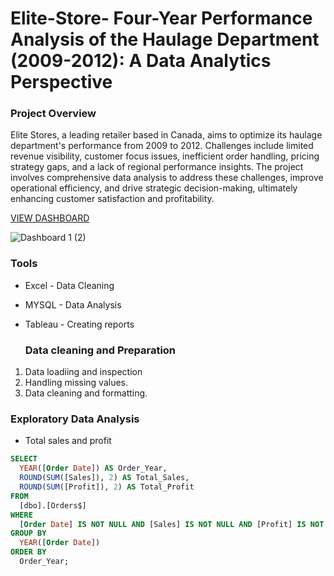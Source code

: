 # Elite-Store- Four-Year Performance Analysis of the Haulage Department (2009-2012): A Data Analytics Perspective

### Project Overview


Elite Stores, a leading retailer based in Canada, aims to optimize its haulage department's performance from 2009 to 2012. Challenges include limited revenue visibility, customer focus issues, inefficient order handling, pricing strategy gaps, and a lack of regional performance insights. The project involves comprehensive data analysis to address these challenges, improve operational efficiency, and drive strategic decision-making, ultimately enhancing customer satisfaction and profitability.

[VIEW DASHBOARD](https://public.tableau.com/views/Elitestoreportfolioproject/Dashboard1?:language=en-GB&:sid=BFADC53B5D4245B29F1127889DF0690C-0:0&:display_count=n&:origin=viz_share_link)

![Dashboard 1 (2)](https://github.com/j7878/Elite-Store-/assets/58298723/4a1047a3-27ad-4176-8073-ac1a58100dfd)

### Tools

- Excel - Data Cleaning
- MYSQL - Data Analysis
- Tableau - Creating reports

    ### Data cleaning and Preparation

1. Data loadiing and inspection
2. Handling missing values.
3. Data cleaning and formatting.


  ### Exploratory Data Analysis


  - Total sales and profit

  ```sql
SELECT 
    YEAR([Order Date]) AS Order_Year, 
    ROUND(SUM([Sales]), 2) AS Total_Sales,
    ROUND(SUM([Profit]), 2) AS Total_Profit
FROM 
    [dbo].[Orders$]
WHERE 
    [Order Date] IS NOT NULL AND [Sales] IS NOT NULL AND [Profit] IS NOT NULL
GROUP BY 
    YEAR([Order Date])
ORDER BY 
    Order_Year;

 ```

  


